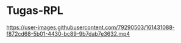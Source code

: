 # Tugas-RPL

https://user-images.githubusercontent.com/79290503/161431088-f872cd68-5b01-4430-bc89-9b7dab7e3632.mp4

